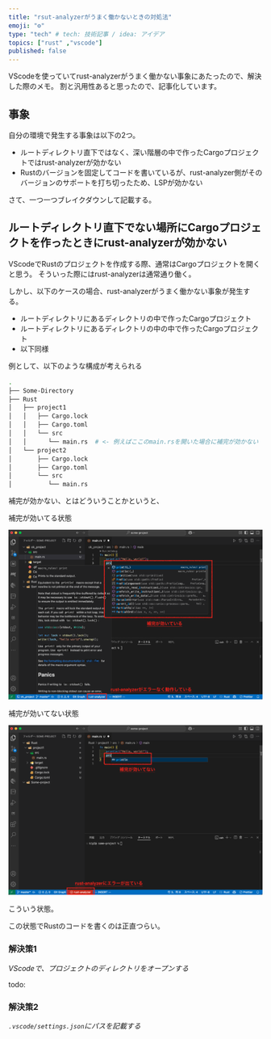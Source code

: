 ```yaml
---
title: "rsut-analyzerがうまく働かないときの対処法"
emoji: "⚙️"
type: "tech" # tech: 技術記事 / idea: アイデア
topics: ["rust" ,"vscode"]
published: false
---
```


VScodeを使っていてrust-analyzerがうまく働かない事象にあたったので、解決した際のメモ。
割と汎用性あると思ったので、記事化しています。

## 事象

自分の環境で発生する事象は以下の2つ。

- ルートディレクトリ直下ではなく、深い階層の中で作ったCargoプロジェクトではrust-analyzerが効かない
- Rustのバージョンを固定してコードを書いているが、rust-analyzer側がそのバージョンのサポートを打ち切ったため、LSPが効かない

さて、一つ一つブレイクダウンして記載する。

## ルートディレクトリ直下でない場所にCargoプロジェクトを作ったときにrust-analyzerが効かない

VScodeでRustのプロジェクトを作成する際、通常はCargoプロジェクトを開くと思う。
そういった際にはrust-analyzerは通常通り働く。

しかし、以下のケースの場合、rust-analyzerがうまく働かない事象が発生する。

- ルートディレクトリにあるディレクトリの中で作ったCargoプロジェクト
- ルートディレクトリにあるディレクトリの中の中で作ったCargoプロジェクト
- 以下同様

例として、以下のような構成が考えられる

```sh
.
├── Some-Directory
├── Rust
│   ├── project1
│   │   ├── Cargo.lock
│   │   ├── Cargo.toml
│   │   └── src
│   │      └── main.rs  # <- 例えばここのmain.rsを開いた場合に補完が効かない
│   └── project2
│       ├── Cargo.lock
│       ├── Cargo.toml
│       └── src
│          └── main.rs
```

補完が効かない、とはどういうことかというと、

補完が効いてる状態

![補完が効いてる状態](/images/pinning-rust-analyzer-version/pic1.png)

補完が効いてない状態

![補完が効いてない状態](/images/pinning-rust-analyzer-version/pic2.png)

こういう状態。

この状態でRustのコードを書くのは正直つらい。

### 解決策1

*VScodeで、プロジェクトのディレクトリをオープンする*

todo:

### 解決策2

*`.vscode/settings.json`にパスを記載する*


